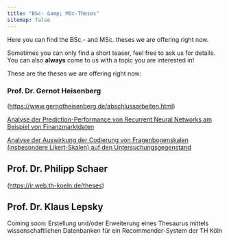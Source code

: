 ```yaml
---
title: "BSc- &amp; MSc-Theses"
sitemap: false
---
```


Here you can find the BSc.- and MSc. theses we are offering right now.

Sometimes you can only find a short teaser, feel free to ask us for details. You can also **always** come to us with a topic you are interested in!

These are the theses we are offering right now:

### Prof. Dr. Gernot Heisenberg

(https://www.gernotheisenberg.de/abschlussarbeiten.html)

[Analyse der Prediction-Performance von Recurrent Neural Networks am Beispiel von Finanzmarktdaten](https://www.gernotheisenberg.de/abschlussarbeit.1.html)

[Analyse der Auswirkung der Codierung von Fragenbogenskalen (insbesondere Likert-Skalen) auf den Untersuchungsgegenstand](https://www.gernotheisenberg.de/abschlussarbeit.2.html)

## Prof. Dr. Philipp Schaer

(https://ir.web.th-koeln.de/theses)

## Prof. Dr. Klaus Lepsky

Coming soon:
Erstellung und/oder Erweiterung eines Thesaurus mittels wissenschaftlichen Datenbanken für ein Recommender-System der TH Köln
